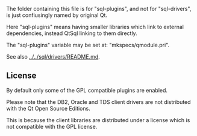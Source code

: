 
The folder containing this file is for "sql-plugins", and
not for "sql-drivers", is just confiusingly named by original Qt.

Here "sql-plugins" means having smaller libraries which link to
external dependencies, instead QtSql linking to them directly.

The "sql-plugins" variable may be set at: "mkspecs/qmodule.pri".

See also [../../sql/drivers/README.md][1].

 [1]: ./../../sql/drivers/README.md


## License

By default only some of the GPL compatible plugins are enabled.

Please note that the DB2, Oracle and TDS client drivers are not distributed
with the Qt Open Source Editions.

This is because the client libraries are distributed under a license which
is not compatible with the GPL license.
